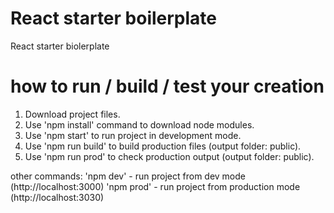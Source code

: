 # React starter boilerplate
React starter biolerplate 

# how to run / build / test your creation

1. Download project files.
2. Use 'npm install' command to download node modules.
3. Use 'npm start' to run project in development mode.
4. Use 'npm run build' to build production files (output folder: public).
5. Use 'npm run prod' to check production output (output folder: public).

other commands:
'npm dev' - run project from dev mode (http://localhost:3000)
'npm prod' - run project from production mode (http://localhost:3030)
